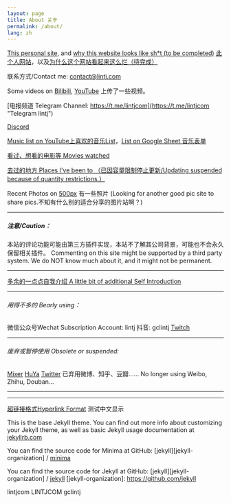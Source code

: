 ```yaml
---
layout: page
title: About 关于
permalink: /about/
lang: zh
---
```

[This personal site][lintj], and [why this website looks like sh\*t (to be completed)](https://www.lintj.com/personal/2021/02/11/WhyLooksLike.html)
[此个人网站][lintj]，以及[为什么这个网站看起来这么烂（待完成）](https://www.lintj.com/personal/2021/02/11/cnWhyLooksLike.html)

联系方式/Contact me: [contact@lintj.com](mailto:contact@lintj.com)

Some videos on [Bilibili](https://space.bilibili.com/2781398/ "Bili Videos"), [YouTube](https://www.youtube.com/channel/UCeUkaHI475LsrGAjT0tGkow "YT Videos") 上传了一些视频。

[电报频道 Telegram Channel: https://t.me/lintjcom](https://t.me/lintjcom "Telegram lintj")

[Discord](https://discord.gg/d6XaQyq "Discord")

[Music list on YouTube上喜欢的音乐List](https://www.youtube.com/playlist?list=PLZZ3GNd8F1ATt0pdGE3CbayiJGoJEZj9u "Music YouTube")，[List on Google Sheet 音乐表单](https://docs.google.com/spreadsheets/d/1GONFCd8FIyMa0yg0LQzmQsRUZk_KrZ7D73nE_sFLpB0/edit?usp=sharing "Music Excel")

[看过、想看的电影等 Movies watched](http://www.lintj.com/reviews/2019/12/01/Movies.html "Movies")


[去过的地方 Places I've been to （已因容量限制停止更新/Updating suspended because of quantity restrictions.）](https://goo.gl/CWa4cs "Places")

Recent Photos on [500px](https://500px.com/gclintj "500px") 有一些照片 (Looking for another good pic site to share pics.不知有什么别的适合分享的图片站啊？)

---

##### 注意/Caution：
本站的评论功能可能由第三方插件实现，本站不了解其公司背景，可能也不会永久保留相关插件。
Commenting on this site might be supported by a third party system. We do NOT know much about it, and it might not be permanent.

---

[多余的一点点自我介绍 A little bit of additional Self Introduction](http://www.lintj.com/personal/2019/02/12/ZiLi.html "Extra")

---

###### 用得不多的 Bearly using：
微信公众号Wechat Subscription Account: lintj
抖音: gclintj
[Twitch](https://www.twitch.tv/gclintj "Twitch")

---

###### 废弃或暂停使用 Obsolete or suspended:
[Mixer](https://mixer.com/lintj "Mixer")
[HuYa](https://www.huya.com/lintj "HuYaZhiBo")
[Twitter](https://twitter.com/lintianjiao "Twitter")
已弃用微博、知乎、豆瓣……
No longer using Weibo, Zhihu, Douban...

---

---

[超链接格式Hyperlink Format](https://www.lintj.com "format lintj.com")
测试中文显示

This is the base Jekyll theme. You can find out more info about customizing your Jekyll theme, as well as basic Jekyll usage documentation at [jekyllrb.com](https://jekyllrb.com/)

You can find the source code for Minima at GitHub:
[jekyll][jekyll-organization] /
[minima](https://github.com/jekyll/minima)

You can find the source code for Jekyll at GitHub:
[jekyll][jekyll-organization] /
[jekyll](https://github.com/jekyll/jekyll)
[jekyll-organization]: https://github.com/jekyll

[lintj]: https://www.lintj.com/ "lintj.com"
lintjcom
LINTJCOM
gclintj
